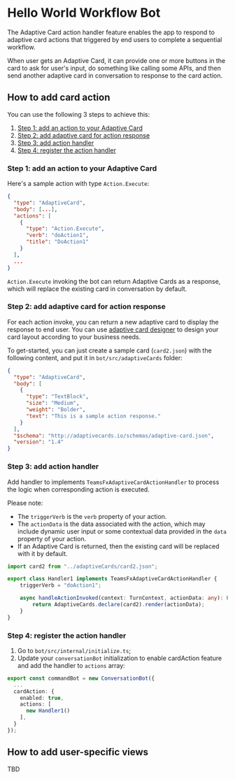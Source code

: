 # Hello World Workflow Bot

The Adaptive Card action handler feature enables the app to respond to adaptive card actions that triggered by end users to complete a sequential workflow. 

When user gets an Adaptive Card, it can provide one or more buttons in the card to ask for user's input, do something like calling some APIs, and then send another adaptive card in conversation to response to the card action.

## How to add card action

You can use the following 3 steps to achieve this:

1. [Step 1: add an action to your Adaptive Card](#step-1-add-an-action-to-your-adaptive-card)
2. [Step 2: add adaptive card for action response](#step-2-add-adaptive-card-for-action-response)
2. [Step 3: add action handler](#step-3-add-action-handler)
3. [Step 4: register the action handler](#step-4-register-the-action-handler)

### Step 1: add an action to your Adaptive Card

Here's a sample action with type `Action.Execute`:
```json
{ 
  "type": "AdaptiveCard", 
  "body": [...], 
  "actions": [
    { 
      "type": "Action.Execute", 
      "verb": "doAction1", 
      "title": "DoAction1" 
    }
  ], 
  ... 
} 
```

`Action.Execute` invoking the bot can return Adaptive Cards as a response, which will replace the existing card in conversation by default.  

### Step 2: add adaptive card for action response
For each action invoke, you can return a new adaptive card to display the response to end user. You can use [adaptive card designer](https://adaptivecards.io/designer/) to design your card layout according to your business needs.

To get-started, you can just create a sample card (`card2.json`) with the following content, and put it in `bot/src/adaptiveCards` folder:

```json
{
  "type": "AdaptiveCard",
  "body": [
    {
      "type": "TextBlock",
      "size": "Medium",
      "weight": "Bolder",
      "text": "This is a sample action response."
    }
  ],
  "$schema": "http://adaptivecards.io/schemas/adaptive-card.json",
  "version": "1.4"
}
```

### Step 3: add action handler 

Add handler to implements `TeamsFxAdaptiveCardActionHandler` to process the logic when corresponding action is executed.

Please note:
* The `triggerVerb` is the `verb` property of your action. 
* The `actionData` is the data associated with the action, which may include dynamic user input or some contextual data provided in the `data` property of your action.
* If an Adaptive Card is returned, then the existing card will be replaced with it by default.

```typescript
import card2 from "../adaptiveCards/card2.json"; 

export class Handler1 implements TeamsFxAdaptiveCardActionHandler { 
    triggerVerb = "doAction1";

    async handleActionInvoked(context: TurnContext, actionData: any): Promise<IAdaptiveCard | void> { 
        return AdaptiveCards.declare(card2).render(actionData); 
    } 
} 
```

### Step 4: register the action handler

1. Go to `bot/src/internal/initialize.ts`;
2. Update your `conversationBot` initialization to enable cardAction feature and add the handler to `actions` array:

```typescript
export const commandBot = new ConversationBot({ 
  ... 
  cardAction: { 
    enabled: true, 
    actions: [ 
      new Handler1() 
    ], 
  } 
}); 
```

## How to add user-specific views
TBD
 
